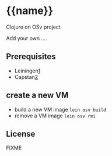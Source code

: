 # {{name}}

Clojure on OSv project

Add your own ....

## Prerequisites

* Leiningen[1]
* Capstan[2]

[1]: https://github.com/technomancy/leiningen
[2]: https://github.com/cloudius-systems/capstan

## create a new VM

* build a new VM image ```lein osv build```
* remove a VM image ```lein osv rmi```

## License

FIXME
